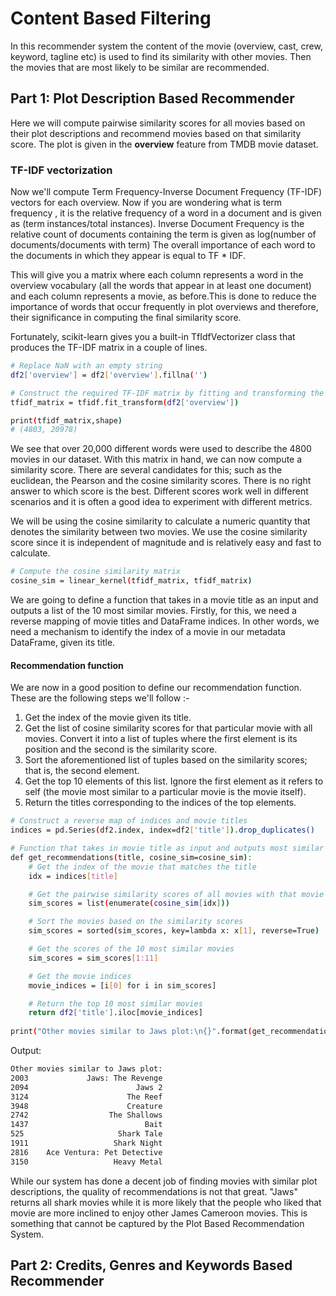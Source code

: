 # Content Based Filtering

In this recommender system the content of the movie (overview, cast, crew, keyword, tagline etc) is used to find its similarity with 
other movies. Then the movies that are most likely to be similar are recommended.

## Part 1: Plot Description Based Recommender
Here we will compute pairwise similarity scores for all movies based on their plot descriptions and recommend movies based on 
that similarity score. The plot is given in the **overview** feature from TMDB movie dataset.

### TF-IDF vectorization

Now we'll compute Term Frequency-Inverse Document Frequency (TF-IDF) vectors for each overview.
Now if you are wondering what is term frequency , it is the relative frequency of a word in a document and is given as (term 
instances/total instances). Inverse Document Frequency is the relative count of documents containing the term is given as 
log(number of documents/documents with term) The overall importance of each word to the documents in which they appear is 
equal to TF * IDF.

This will give you a matrix where each column represents a word in the overview vocabulary (all the words that appear in at least 
one document) and each column represents a movie, as before.This is done to reduce the importance of words that occur frequently 
in plot overviews and therefore, their significance in computing the final similarity score.

Fortunately, scikit-learn gives you a built-in TfIdfVectorizer class that produces the TF-IDF matrix in a couple of lines.

```sh
# Replace NaN with an empty string
df2['overview'] = df2['overview'].fillna('')

# Construct the required TF-IDF matrix by fitting and transforming the data
tfidf_matrix = tfidf.fit_transform(df2['overview'])

print(tfidf_matrix,shape)
# (4803, 20978)
```

We see that over 20,000 different words were used to describe the 4800 movies in our dataset.
With this matrix in hand, we can now compute a similarity score. There are several candidates for this; such as the euclidean, 
the Pearson and the cosine similarity scores. There is no right answer to which score is the best. Different scores work well 
in different scenarios and it is often a good idea to experiment with different metrics.

We will be using the cosine similarity to calculate a numeric quantity that denotes the similarity between two movies. We use 
the cosine similarity score since it is independent of magnitude and is relatively easy and fast to calculate. 

```sh
# Compute the cosine similarity matrix
cosine_sim = linear_kernel(tfidf_matrix, tfidf_matrix)
```

We are going to define a function that takes in a movie title as an input and outputs a list of the 10 most similar movies. 
Firstly, for this, we need a reverse mapping of movie titles and DataFrame indices. In other words, we need a mechanism to identify 
the index of a movie in our metadata DataFrame, given its title.

#### Recommendation function

We are now in a good position to define our recommendation function. These are the following steps we'll follow :-

1. Get the index of the movie given its title.
2. Get the list of cosine similarity scores for that particular movie with all movies. Convert it into a list of tuples where the 
first element is its position and the second is the similarity score.
3. Sort the aforementioned list of tuples based on the similarity scores; that is, the second element.
4. Get the top 10 elements of this list. Ignore the first element as it refers to self (the movie most similar to a particular movie 
is the movie itself).
5. Return the titles corresponding to the indices of the top elements.

```sh
# Construct a reverse map of indices and movie titles
indices = pd.Series(df2.index, index=df2['title']).drop_duplicates()

# Function that takes in movie title as input and outputs most similar movies
def get_recommendations(title, cosine_sim=cosine_sim):
    # Get the index of the movie that matches the title
    idx = indices[title]

    # Get the pairwise similarity scores of all movies with that movie
    sim_scores = list(enumerate(cosine_sim[idx]))

    # Sort the movies based on the similarity scores
    sim_scores = sorted(sim_scores, key=lambda x: x[1], reverse=True)

    # Get the scores of the 10 most similar movies
    sim_scores = sim_scores[1:11]

    # Get the movie indices
    movie_indices = [i[0] for i in sim_scores]

    # Return the top 10 most similar movies
    return df2['title'].iloc[movie_indices]
    
print("Other movies similar to Jaws plot:\n{}".format(get_recommendations('Jaws')))
```

Output: 
```sh
Other movies similar to Jaws plot:
2003             Jaws: The Revenge
2094                        Jaws 2
3124                      The Reef
3948                      Creature
2742                  The Shallows
1437                          Bait
525                     Shark Tale
1911                   Shark Night
2816    Ace Ventura: Pet Detective
3150                   Heavy Metal
```
While our system has done a decent job of finding movies with similar plot descriptions, the quality of recommendations is not that 
great. "Jaws" returns all shark movies while it is more likely that the people who liked that movie are more inclined to enjoy other 
James Cameroon movies. This is something that cannot be captured by the Plot Based Recommendation System.

## Part 2: Credits, Genres and Keywords Based Recommender


